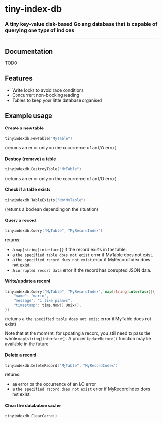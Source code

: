 # tiny-index-db

### A tiny key-value disk-based Golang database that is capable of querying one type of indices

-----

## Documentation
TODO

## Features
- Write locks to avoid race conditions
- Concurrent non-blocking reading
- Tables to keep your little database organised

## Example usage

#### Create a new table
```go
tinyindexdb.NewTable("MyTable")
```
(returns an error only on the occurrence of an I/O error)

#### Destroy (remove) a table
```go
tinyindexdb.DestroyTable("MyTable")
```
(returns an error only on the occurrence of an I/O error)

#### Check if a table exists
```go
tinyindexdb.TableExists("NotMyTable")
```
(returns a boolean depending on the situation)

#### Query a record
```go
tinyindexdb.Query("MyTable", "MyRecordIndex")
```
returns:
- a `map[string]interface{}` if the record exists in the table.
- a `the specified table does not exist` error if MyTable does not exist.
- a `the specified record does not exist` error if MyRecordIndex does not exist.
- a `corrupted record data` error if the record has corrupted JSON data.

#### Write/update a record
```go
tinyindexdb.Query("MyTable", "MyRecordIndex", map[string]interface{}{
    "name": "mario",
    "message": "i like pianos",
    "timestamp": time.Now().Unix(),
})
```
(returns a `the specified table does not exist` error if MyTable does not exist)

Note that at the moment, for updating a record, you still need to pass the whole `map[string]interface{}`. A proper `UpdateRecord()` function may be available in the future.

#### Delete a record
```go
tinyindexdb.DeleteRecord("MyTable", "MyRecordIndex")
```
returns:
- an error on the occurrence of an I/O error
- a `the specified record does not exist` error if MyRecordIndex does not exist.

#### Clear the datababse  cache
```go
tinyindexdb.ClearCache()
```